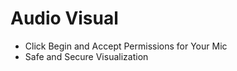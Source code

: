 # Audio Visual
 <ul><li>Click Begin and Accept Permissions for Your Mic</li>
 <li>Safe and Secure Visualization</li></ul>
